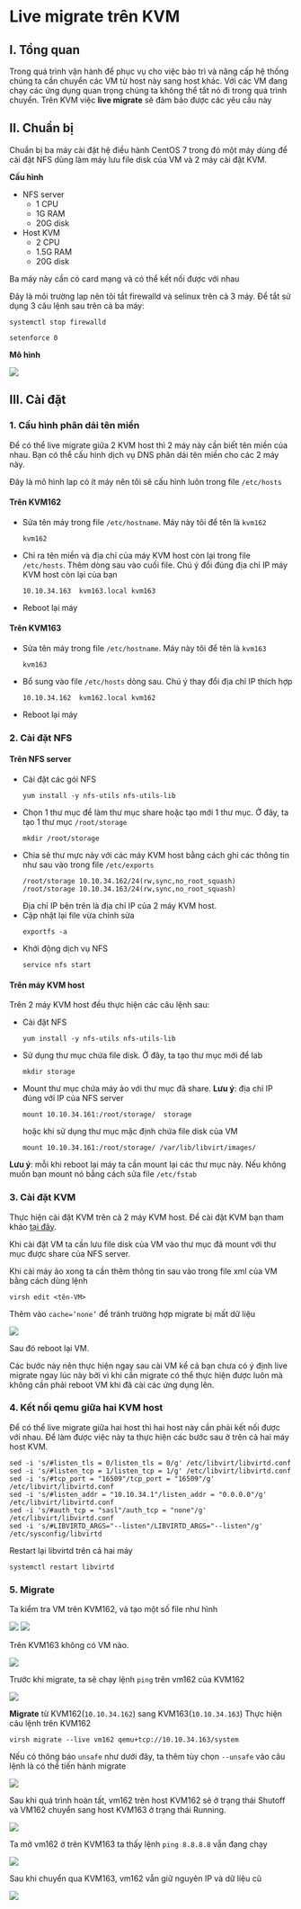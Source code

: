 # Live migrate trên KVM

## I. Tổng quan
Trong quá trình vận hành để phục vụ cho việc bảo trì và nâng cấp hệ thống chúng ta cần chuyển các VM từ host này sang host khác. Với các VM đang chạy các ứng dụng quan trọng chúng ta không thể tắt nó đi trong quá trình chuyển. Trên KVM việc **live migrate** sẽ đảm bảo được các yêu cầu này


## II. Chuẩn bị
Chuẩn bị ba máy cài đặt hệ điều hành CentOS 7 trong đó một máy dùng để cài đặt NFS dùng làm máy lưu file disk của VM và 2 máy cài đặt KVM.

**Cấu hình**

- NFS server
    - 1 CPU
    - 1G RAM
    - 20G disk
- Host KVM
    - 2 CPU
    - 1.5G RAM
    - 20G disk

Ba máy này cần có card mạng và có thể kết nối được với nhau

Đây là môi trường lap nên tôi tắt firewalld và selinux trên cả 3 máy. Để tắt sử dụng 3 câu lệnh sau trên cả ba máy:
```
systemctl stop firewalld 

setenforce 0
```

**Mô hình**

<img src= "..\images\Screenshot_154.png">

## III. Cài đặt
### 1. Cấu hình phân dải tên miền
Để có thể live migrate giữa 2 KVM host thì 2 máy này cần biết tên miền của nhau. Bạn có thể cấu hình dịch vụ DNS phân dải tên miền cho các 2 máy này.

Đây là mô hình lap có ít máy nên tôi sẽ cấu hình luôn trong file `/etc/hosts`

#### **Trên KVM162** 
- Sửa tên máy trong file `/etc/hostname`. Máy này tôi để tên là `kvm162`
    ```
    kvm162
    ```
- Chỉ ra tên miền và địa chỉ của máy KVM host còn lại trong file `/etc/hosts`. Thêm dòng sau vào cuối file. Chú ý đổi đúng địa chỉ IP máy KVM host còn lại của bạn
    ```
    10.10.34.163  kvm163.local kvm163
    ```
- Reboot lại máy

#### **Trên KVM163**
- Sửa tên máy trong file `/etc/hostname`. Máy này tôi để tên là `kvm163`
    ```
    kvm163
    ```
- Bổ sung vào file `/etc/hosts` dòng sau. Chú ý thay đổi địa chỉ IP thích hợp
    ```
    10.10.34.162  kvm162.local kvm162
    ```
- Reboot lại máy

### 2. Cài đặt NFS
#### **Trên NFS server**
- Cài đặt các gói NFS
    ```
    yum install -y nfs-utils nfs-utils-lib
    ```
- Chọn 1 thư mục để làm thư mục share hoặc tạo mới 1 thư mục. Ở đây, ta tạo 1 thư mục `/root/storage`
    ```
    mkdir /root/storage
    ```
- Chia sẻ thư mực này với các máy KVM host bằng cách ghi các thông tin như sau vào trong file `/etc/exports`
    ```
    /root/storage 10.10.34.162/24(rw,sync,no_root_squash)
    /root/storage 10.10.34.163/24(rw,sync,no_root_squash)
    ```
    Địa chỉ IP bên trên là địa chỉ IP của 2 máy KVM host.
- Cập nhật lại file vừa chỉnh sửa
    ```
    exportfs -a
    ```
- Khởi động dịch vụ NFS
    ```
    service nfs start
    ```

#### **Trên máy KVM host**
Trên 2 máy KVM host đều thực hiện các câu lệnh sau:

- Cài đặt NFS
    ```
    yum install -y nfs-utils nfs-utils-lib
    ```
- Sử dụng thư mục chứa file disk. Ở đây, ta tạo thư mục mới để lab
    ```
    mkdir storage
    ```
- Mount thư mục chứa máy ảo với thư mục đã share. **Lưu ý**: địa chỉ IP đúng với IP của NFS server
    ```
    mount 10.10.34.161:/root/storage/  storage
    ```
    hoặc khi sử dụng thư mục mặc định chứa file disk của VM
    ```
    mount 10.10.34.161:/root/storage/ /var/lib/libvirt/images/
    ```

**Lưu ý**: mỗi khi reboot lại máy ta cần mount lại các thư mục này. Nếu không muốn bạn mount nó bằng cách sửa file `/etc/fstab`

### 3. Cài đặt KVM
Thực hiện cài đặt KVM trên cả 2 máy KVM host. Để cài đặt KVM bạn tham khảo [tại đây](https://gist.github.com/danghai1996/3e4cca15342527eba4fca260c960bb43).

Khi cài đặt VM ta cần lưu file disk của VM vào thư mục đã mount với thư mục được share của NFS server.

Khi cài máy ảo xong ta cần thêm thông tin sau vào trong file xml của VM bằng cách dùng lệnh
```
virsh edit <tên-VM>
```

Thêm vào `cache=’none’` để tránh trường hợp migrate bị mất dữ liệu

<img src="..\images\Screenshot_155.png">

Sau đó reboot lại VM. 

Các bước này nên thực hiện ngay sau cài VM kể cả bạn chưa có ý định live migrate ngay lúc này bởi vì khi cần migrate có thể thực hiện được luôn mà không cần phải reboot VM khi đã cài các ứng dụng lên.

### 4. Kết nối qemu giữa hai KVM host
Để có thể live migrate giữa hai host thì hai host này cần phải kết nối được với nhau. Để làm được việc này ta thực hiện các bước sau ở trên cả hai máy host KVM.

```
sed -i 's/#listen_tls = 0/listen_tls = 0/g' /etc/libvirt/libvirtd.conf 
sed -i 's/#listen_tcp = 1/listen_tcp = 1/g' /etc/libvirt/libvirtd.conf
sed -i 's/#tcp_port = "16509"/tcp_port = "16509"/g' /etc/libvirt/libvirtd.conf
sed -i 's/#listen_addr = "10.10.34.1"/listen_addr = "0.0.0.0"/g' /etc/libvirt/libvirtd.conf
sed -i 's/#auth_tcp = "sasl"/auth_tcp = "none"/g' /etc/libvirt/libvirtd.conf
sed -i 's/#LIBVIRTD_ARGS="--listen"/LIBVIRTD_ARGS="--listen"/g' /etc/sysconfig/libvirtd
```

Restart lại libvirtd trên cả hai máy
```
systemctl restart libvirtd
```

### 5. Migrate
Ta kiểm tra VM trên KVM162, và tạo một số file như hình

<img src="..\images\Screenshot_157.png">

<img src="..\images\Screenshot_156.png">

Trên KVM163 không có VM nào.

<img src="..\images\Screenshot_158.png">

Trước khi migrate, ta sẽ chạy lệnh `ping` trên vm162 của KVM162

<img src="..\images\Screenshot_159.png">

**Migrate** từ KVM162(`10.10.34.162`) sang KVM163(`10.10.34.163`)
Thực hiện câu lệnh trên KVM162
```
virsh migrate --live vm162 qemu+tcp://10.10.34.163/system
```

Nếu có thông báo `unsafe` như dưới đây, ta thêm tùy chọn `--unsafe` vào câu lệnh là có thể tiến hành migrate

<img src="..\images\Screenshot_160.png">

Sau khi quá trình hoàn tất, vm162 trên host KVM162 sẽ ở trạng thái Shutoff và VM162 chuyển sang host KVM163 ở trạng thái Running.

<img src="..\images\Screenshot_161.png">

Ta mở vm162 ở trên KVM163 ta thấy lệnh `ping 8.8.8.8` vẫn đang chạy

<img src="..\images\Screenshot_162.png">

Sau khi chuyển qua KVM163, vm162 vẫn giữ nguyên IP và dữ liệu cũ

<img src="..\images\Screenshot_163.png">